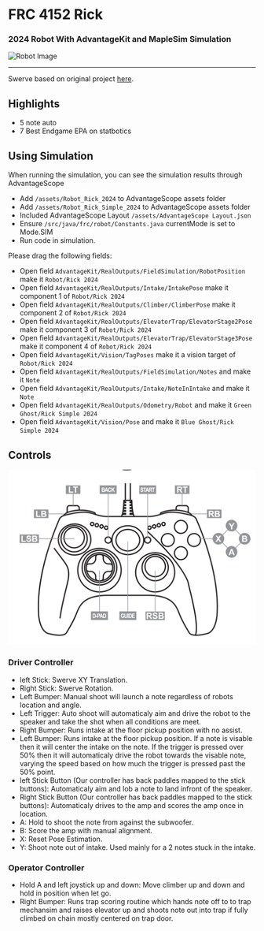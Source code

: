 # FRC 4152 Rick

### 2024 Robot With AdvantageKit and MapleSim Simulation

![Robot Image](/assets/_MG_2139.jpg)

---

Swerve based on original project [here](https://www.chiefdelphi.com/t/advantagekit-2024-log-replay-again/442968/54).

## Highlights
- 5 note auto
- 7 Best Endgame EPA on statbotics

## Using Simulation
When running the simulation, you can see the simulation results through AdvantageScope

- Add `/assets/Robot_Rick_2024` to AdvantageScope assets folder
- Add `/assets/Robot_Rick_Simple_2024` to AdvantageScope assets folder
- Included AdvantageScope Layout `/assets/AdvantageScope Layout.json`
- Ensure `/src/java/frc/robot/Constants.java` currentMode is set to Mode.SIM
- Run code in simulation.

Please drag the following fields:

- Open field `AdvantageKit/RealOutputs/FieldSimulation/RobotPosition` make it `Robot/Rick 2024`
- Open field `AdvantageKit/RealOutputs/Intake/IntakePose` make it component 1 of `Robot/Rick 2024`
- Open field `AdvantageKit/RealOutputs/Climber/ClimberPose` make it component 2 of `Robot/Rick 2024`
- Open field `AdvantageKit/RealOutputs/ElevatorTrap/ElevatorStage2Pose` make it component 3 of `Robot/Rick 2024`
- Open field `AdvantageKit/RealOutputs/ElevatorTrap/ElevatorStage3Pose` make it component 4 of `Robot/Rick 2024`
- Open field `AdvantageKit/Vision/TagPoses` make it a vision target of `Robot/Rick 2024`
- Open field `AdvantageKit/RealOutputs/FieldSimulation/Notes` and make it `Note`
- Open field `AdvantageKit/RealOutputs/Intake/NoteInIntake` and make it `Note`
- Open field `AdvantageKit/RealOutputs/Odometry/Robot` and make it `Green Ghost/Rick Simple 2024`
- Open field `AdvantageKit/Vision/Pose` and make it `Blue Ghost/Rick Simple 2024`

## Controls
![Controller Image](/assets/XboxDiagram.png)
### Driver Controller
- left Stick: Swerve XY Translation.
- Right Stick: Swerve Rotation.
- Left Bumper: Manual shoot will launch a note regardless of robots location and angle.
- Left Trigger: Auto shoot will automaticaly aim and drive the robot to the speaker and take the shot when all conditions are meet.
- Right Bumper: Runs intake at the floor pickup position with no assist.
- Left Bumper: Runs intake at the floor pickup position. If a note is visable then it will center the intake on the note. If the trigger is pressed over 50% then it will automaticaly drive the robot towards the visable note, varying the speed based on how much the trigger is pressed past the 50% point.
- left Stick Button (Our controller has back paddles mapped to the stick buttons): Automaticaly aim and lob a note to land infront of the speaker.
- Right Stick Button (Our controller has back paddles mapped to the stick buttons): Automaticaly drives to the amp and scores the amp once in location.
- A: Hold to shoot the note from against the subwoofer.
- B: Score the amp with manual alignment.
- X: Reset Pose Estimation.
- Y: Shoot note out of intake. Used mainly for a 2 notes stuck in the intake.

### Operator Controller
- Hold A and left joystick up and down: Move climber up and down and hold in position when let go.
- Right Bumper: Runs trap scoring routine which hands note off to to trap mechansim and raises elevator up and shoots note out into trap if fully climbed on chain mostly centered on trap door.